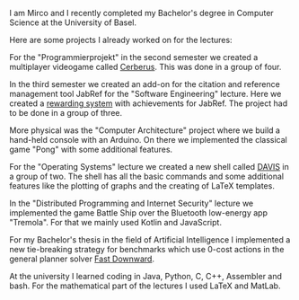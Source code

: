 I am Mirco and I recently completed my Bachelor's degree in Computer Science at the University of Basel.

Here are some projects I already worked on for the lectures:

For the "Programmierprojekt" in the second semester we created a multiplayer videogame called [Cerberus](https://github.com/schn-lars/Cerberus2.0). This was done in a group of four.

In the third semester we created an add-on for the citation and reference management tool JabRef for the "Software Engineering" lecture. Here we created a [rewarding system](https://github.com/troberts97/jabref) with achievements for JabRef. The project had to be done in a group of three.

More physical was the "Computer Architecture" project where we build a hand-held console with an Arduino. On there we implemented the classical game "Pong" with some additional features.

For the "Operating Systems" lecture we created a new shell called [DAVIS](https://github.com/schn-lars/Project) in a group of two. The shell has all the basic commands and some additional features like the plotting of graphs and the creating of LaTeX templates.

In the "Distributed Programming and Internet Security" lecture we implemented the game Battle Ship over the Bluetooth low-energy app "Tremola". For that we mainly used Kotlin and JavaScript.

For my Bachelor's thesis in the field of Artificial Intelligence I implemented a new tie-breaking strategy for benchmarks which use 0-cost actions in the general planner solver [Fast Downward](https://github.com/aibasel/downward).

At the university I learned coding in Java, Python, C, C++, Assembler and bash. For the mathematical part of the lectures I used LaTeX and MatLab.
